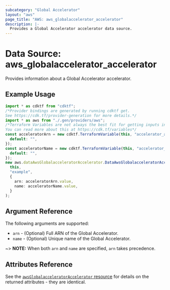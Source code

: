```yaml
---
subcategory: "Global Accelerator"
layout: "aws"
page_title: "AWS: aws_globalaccelerator_accelerator"
description: |-
  Provides a Global Accelerator accelerator data source.
---
```


# Data Source: aws\_globalaccelerator\_accelerator

Provides information about a Global Accelerator accelerator.

## Example Usage

```typescript
import * as cdktf from "cdktf";
/*Provider bindings are generated by running cdktf get.
See https://cdk.tf/provider-generation for more details.*/
import * as aws from "./.gen/providers/aws";
/*Terraform Variables are not always the best fit for getting inputs in the context of Terraform CDK.
You can read more about this at https://cdk.tf/variables*/
const acceleratorArn = new cdktf.TerraformVariable(this, "accelerator_arn", {
  default: "",
});
const acceleratorName = new cdktf.TerraformVariable(this, "accelerator_name", {
  default: "",
});
new aws.dataAwsGlobalacceleratorAccelerator.DataAwsGlobalacceleratorAccelerator(
  this,
  "example",
  {
    arn: acceleratorArn.value,
    name: acceleratorName.value,
  }
);

```

## Argument Reference

The following arguments are supported:

* `arn` - (Optional) Full ARN of the Global Accelerator.
* `name` - (Optional) Unique name of the Global Accelerator.

\~> **NOTE:** When both `arn` and `name` are specified, `arn` takes precedence.

## Attributes Reference

See the [`awsGlobalacceleratorAccelerator` resource](/docs/providers/aws/r/globalaccelerator_accelerator.html) for details on the
returned attributes - they are identical.
